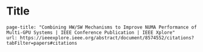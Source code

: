 # Title 
	page-title: "Combining HW/SW Mechanisms to Improve NUMA Performance of Multi-GPU Systems | IEEE Conference Publication | IEEE Xplore"
	url: https://ieeexplore.ieee.org/abstract/document/8574552/citations?tabFilter=papers#citations
